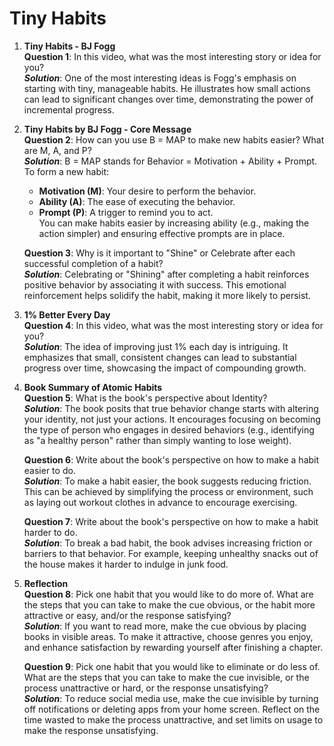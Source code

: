 # Tiny Habits

1.  **Tiny Habits - BJ Fogg**  
    **Question 1**: In this video, what was the most interesting story or idea for you?  
    _**Solution**_: One of the most interesting ideas is Fogg's emphasis on starting with tiny, manageable habits. He illustrates how small actions can lead to significant changes over time, demonstrating the power of incremental progress.
    
2.  **Tiny Habits by BJ Fogg - Core Message**  
    **Question 2**: How can you use B = MAP to make new habits easier? What are M, A, and P?  
    _**Solution**_: B = MAP stands for Behavior = Motivation + Ability + Prompt. To form a new habit:
    
    -   **Motivation (M)**: Your desire to perform the behavior.
    -   **Ability (A)**: The ease of executing the behavior.
    -   **Prompt (P)**: A trigger to remind you to act.  
        You can make habits easier by increasing ability (e.g., making the action simpler) and ensuring effective prompts are in place.
    
    **Question 3**: Why is it important to "Shine" or Celebrate after each successful completion of a habit?  
    _**Solution**_: Celebrating or "Shining" after completing a habit reinforces positive behavior by associating it with success. This emotional reinforcement helps solidify the habit, making it more likely to persist.
    
3.  **1% Better Every Day**  
    **Question 4**: In this video, what was the most interesting story or idea for you?  
    _**Solution**_: The idea of improving just 1% each day is intriguing. It emphasizes that small, consistent changes can lead to substantial progress over time, showcasing the impact of compounding growth.
    
4.  **Book Summary of Atomic Habits**  
    **Question 5**: What is the book's perspective about Identity?  
    _**Solution**_: The book posits that true behavior change starts with altering your identity, not just your actions. It encourages focusing on becoming the type of person who engages in desired behaviors (e.g., identifying as "a healthy person" rather than simply wanting to lose weight).
    
    **Question 6**: Write about the book's perspective on how to make a habit easier to do.  
    _**Solution**_: To make a habit easier, the book suggests reducing friction. This can be achieved by simplifying the process or environment, such as laying out workout clothes in advance to encourage exercising.
    
    **Question 7**: Write about the book's perspective on how to make a habit harder to do.  
    _**Solution**_: To break a bad habit, the book advises increasing friction or barriers to that behavior. For example, keeping unhealthy snacks out of the house makes it harder to indulge in junk food.
    
5.  **Reflection**  
    **Question 8**: Pick one habit that you would like to do more of. What are the steps that you can take to make the cue obvious, or the habit more attractive or easy, and/or the response satisfying?  
    _**Solution**_: If you want to read more, make the cue obvious by placing books in visible areas. To make it attractive, choose genres you enjoy, and enhance satisfaction by rewarding yourself after finishing a chapter.
    
    **Question 9**: Pick one habit that you would like to eliminate or do less of. What are the steps that you can take to make the cue invisible, or the process unattractive or hard, or the response unsatisfying?  
    _**Solution**_: To reduce social media use, make the cue invisible by turning off notifications or deleting apps from your home screen. Reflect on the time wasted to make the process unattractive, and set limits on usage to make the response unsatisfying.

    